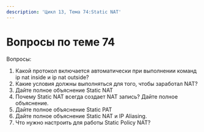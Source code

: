 ```yaml
---
description: 'Цикл 13, Тема 74:Static NAT'
---
```


# Вопросы по теме 74

Вопросы:

1. Какой протокол включается автоматически при выполнении команд ip nat inside и ip nat outside?
2. Какие условия должны выполняться для того, чтобы заработал NAT?
3. Дайте полное объяснение Static NAT
4. Почему Static NAT всегда создает NAT запись? Дайте полное объяснение.
5. Дайте полное объяснение Static PAT
6. Дайте полное объяснение Static NAT и IP Aliasing.
7. Что нужно настроить для работы Static Policy NAT?

